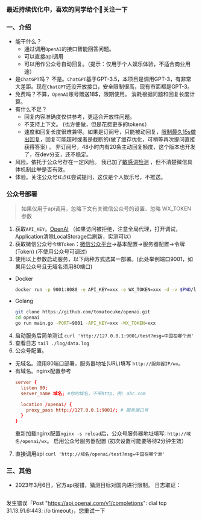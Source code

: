### 最近持续优化中，喜欢的同学给个🌟关注一下

### 一、介绍
- 能干什么？ 
  - 通过调用`OpenAI`的接口智能回答问题。
  - 可以直接api调用
  - 可以用作公众号自动回复。（提示：仅用于个人娱乐体验，不适合商业用途）
- 是`ChatGPT`吗？  不是。`ChatGPT`基于GPT-3.5，本项目是调用GPT-3，有非常大差距。现在`ChatGPT`还没开放接口，安全限制很高，现有市面都是GPT-3。
- 免费吗？不算，`OpenAI`账号赠送18$，限期使用。 消耗根据问题和回复长度计算。
- 有什么不足？ 
  - 回复内容准确度仅供参考，更适合开放性问题。 
  - 不支持上下文。 (也方便做，但是花费更多的tokens）
  - 速度和回复长度很难兼得。如果是订阅号，只能被动回复，[限制最久15s做出回复](https://developers.weixin.qq.com/doc/offiaccount/Message_Management/Passive_user_reply_message.html)，回复可能超时或者是截断的(做了缓存优化，可稍等再次提问直接获得答案)  。 非订阅号，48小时内有20条主动回复额度，这个版本也开发了，在dev分支，还不稳定。 
- 风险。依托于公众号存在一定风险。 我已加了[敏感词检测](https://github.com/tomatocuke/sieve) ，但不清楚微信具体机制此举是否有效。
- 体验。关注公众号`杠点杠`尝试提问，这仅是个人娱乐号，不推送。


### 公众号部署
> 如果仅用于api调用，忽略下文有关微信公众号的设置、忽略 WX_TOKEN 参数
1. 获取`API_KEY`。[OpenAI](https://beta.openai.com/account/api-keys) （如果访问被拒绝，注意全局代理，打开调试，Application清除LocalStorage后刷新，实测可以）
2. 获取微信公众号`令牌Token`：[微信公众平台](https://mp.weixin.qq.com/)->基本配置->服务器配置->令牌(Token)  (不使用公众号可调过)
3. 使用以上参数启动服务，以下两种方式选其一部署。(此处举例端口9001，如果用公众号且无域名须用80端口)
  - Docker
    ```bash
    docker run -p 9001:8080 -e API_KEY=xxx -e WX_TOKEN=xxx -d -v $PWD/log:/app/log tomatocuke/openai
    ```
  - Golang
    ```bash 
    git clone https://github.com/tomatocuke/openai.git
    cd openai
    go run main.go -PORT=9001 -API_KEY=xxx -WX_TOKEN=xxx 
    ```
4. 启动服务后简单测试 `curl 'http://127.0.0.1:9001/test?msg=中国在哪个洲'` 
5. 查看日志 `tail ./log/data.log`
6. 公众号配置。 
  - 无域名。须用80端口部署，服务器地址(URL)填写 `http://服务器IP/wx`。
  - 有域名。nginx配置参考
    ```conf
    server {
      listen 80;
      server_name 域名; #你的域名，不带http，例: abc.com

      location /openai/ {
        proxy_pass http://127.0.0.1:9001/; # 服务端口号
      }
    }
    ```
    重新加载nginx配置`nginx -s reload`后，公众号服务器地址填写: `http://域名/openai/wx`。
    启用公众号服务器配置  (初次设置可能要等待2分钟生效）
7. 直接调用api `curl 'http://域名/openai/test?msg=中国在哪个洲'`
    

### 三、其他
- 2023年3月6日，官方api报错，猜测目标对国内进行限制。
日志取证：
  ```
发生错误「Post "https://api.openai.com/v1/completions": dial tcp 31.13.91.6:443: i/o timeout」，您重试一下 
  ```
